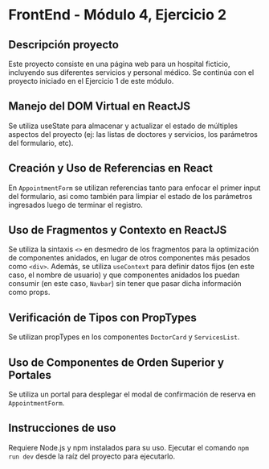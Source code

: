 # FrontEnd - Módulo 4, Ejercicio 2

## Descripción proyecto

Este proyecto consiste en una página web para un hospital ficticio, incluyendo sus diferentes servicios y personal médico.
Se continúa con el proyecto iniciado en el Ejercicio 1 de este módulo.

## Manejo del DOM Virtual en ReactJS

Se utiliza useState para almacenar y actualizar el estado de múltiples aspectos del proyecto (ej: las listas de doctores y servicios, los parámetros del formulario, etc).

## Creación y Uso de Referencias en React

En `AppointmentForm` se utilizan referencias tanto para enfocar el primer input del formulario, asi como también para limpiar el estado de los parámetros ingresados luego de terminar el registro.

## Uso de Fragmentos y Contexto en ReactJS

Se utiliza la sintaxis `<>` en desmedro de los fragmentos para la optimización de componentes anidados, en lugar de otros componentes más pesados como `<div>`.
Además, se utiliza `useContext` para definir datos fijos (en este caso, el nombre de usuario) y que componentes anidados los puedan consumir (en este caso, `Navbar`) sin tener que pasar dicha información como props.

## Verificación de Tipos con PropTypes

Se utilizan propTypes en los componentes `DoctorCard` y `ServicesList`.

## Uso de Componentes de Orden Superior y Portales

Se utiliza un portal para desplegar el modal de confirmación de reserva en `AppointmentForm`.

## Instrucciones de uso

Requiere Node.js y npm instalados para su uso. Ejecutar el comando `npm run dev` desde la raíz del proyecto para ejecutarlo.